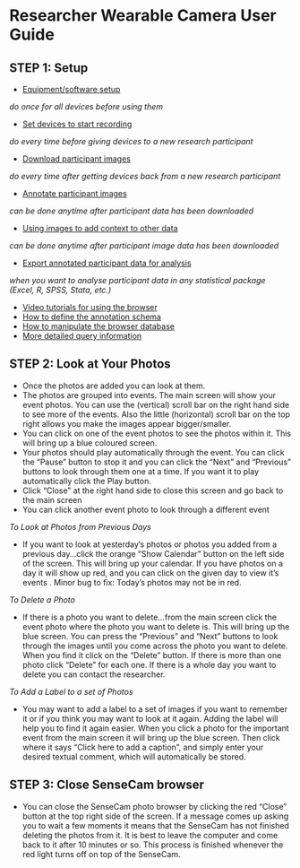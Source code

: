 # Researcher Wearable Camera User Guide

## STEP 1: Setup
* [Equipment/software setup](1-Equipment-software-setup) 

*do once for all devices before using them*
* [Set devices to start recording](2-Set-devices-to-start-recording) 

*do every time before giving devices to a new research participant*
* [Download participant images](3-Downloading-participant-data) 

*do every time after getting devices back from a new research participant*
* [Annotate participant images](4-Analyse-participant-data) 

*can be done anytime after participant data has been downloaded*
* [Using images to add context to other data](5-Using-images-to-add-context-to-other-data) 

*can be done anytime after participant image data has been downloaded*
* [Export annotated participant data for analysis](6-Export-annotated-image-data-for-analysis) 

*when you want to analyse participant data in any statistical package (Excel, R, SPSS, Stata, etc.)*
* [Video tutorials for using the browser](7-Browser-video-tutorial)
* [How to define the annotation schema](8-Import-export-annotation-schema)
* [How to manipulate the browser database](9-Manipulate-browser-data)
* [More detailed query information](9a-Database-queries)


## STEP 2: Look at Your Photos
* Once the photos are added you can look at them.
* The photos are grouped into events. The main screen will show your event photos. You can use the (vertical) scroll bar on the right hand side to see more of the events. Also the little (horizontal) scroll bar on the top right allows you make the images appear bigger/smaller.
* You can click on one of the event photos to see the photos within it. This will bring up a blue coloured screen. 
* Your photos should play automatically through the event. You can click the “Pause” button to stop it and you can click the “Next” and “Previous” buttons to look through them one at a time. If you want it to play automatically click the Play button.
* Click “Close” at the right hand side to close this screen and go back to the main screen
* You can click another event photo to look through a different event


*To Look at Photos from Previous Days*
* If you want to look at yesterday’s photos or photos you added from a previous day…click the orange “Show Calendar” button on the left side of the screen. This will bring up your calendar. If you have photos on a day it will show up red, and you can click on the given day to view it’s events . Minor bug to fix: Today’s photos may not be in red.


*To Delete a Photo*
* If there is a photo you want to delete…from the main screen click the event photo where the photo you want to delete is. This will bring up the blue screen. You can press the “Previous” and “Next” buttons to look through the images until you come across the photo you want to delete. When you find it click on the “Delete” button. If there is more than one photo click “Delete” for each one. If there is a whole day you want to delete you can contact the researcher.


*To Add a Label to a set of Photos*
* You may want to add a label to a set of images if you want to remember it or if you think you may want to look at it again. Adding the label will help you to find it again easier.
When you click a photo for the important event from the main screen it will bring up the blue screen. Then click where it says “Click here to add a caption”, and simply enter your desired textual comment, which will automatically be stored.

## STEP 3: Close SenseCam browser
* You can close the SenseCam photo browser by clicking the red “Close” button at the top right side of the screen. If a message comes up asking you to wait a few moments it means that the SenseCam has not finished deleting the photos from it. It is best to leave the computer and come back to it after 10 minutes or so. This process is finished whenever the red light turns off on top of the SenseCam.